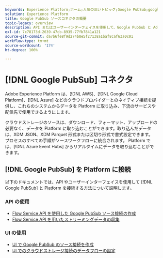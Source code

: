 ```yaml
---
keywords: Experience Platform;ホーム;人気の高いトピック;Google PubSub;google pubsub
solution: Experience Platform
title: Google PubSub ソースコネクタの概要
topic-legacy: overview
description: API またはユーザーインターフェイスを使用して、Google PubSub と Adobe Experience Platform を接続する方法について説明します。
exl-id: 7c78173d-2639-47cb-8935-77fb7841a121
source-git-commit: da7b6fe8f9d274b8e5f27138a1baf8caf63a0c01
workflow-type: tm+mt
source-wordcount: '174'
ht-degree: 100%

---
```


# [!DNL Google PubSub] コネクタ

Adobe Experience Platform は、[!DNL AWS]、[!DNL Google Cloud Platform]、[!DNL Azure] などのクラウドプロバイダーとのネイティブ接続を提供し、これらのシステムからデータを Platform に取り込み、下流のサービスや配信先で使用できるようにします。

クラウドストレージのソースは、ダウンロード、フォーマット、アップロードの必要なく、データを Platform に取り込むことができます。取り込んだデータは、XDM JSON、XDM Parquet 形式または区切り形式で書式設定できます。 プロセスのすべての手順がソースワークフローに統合されます。 Platform では、[!DNL Azure Event Hubs] からリアルタイムにデータを取り込むことができます。

## [!DNL Google PubSub] を Platform に接続

以下のドキュメントでは、API やユーザーインターフェイスを使用して [!DNL Google PubSub] と Platform を接続する方法について説明します。

### API の使用

- [Flow Service API を使用した Google PubSub ソース接続の作成](../../tutorials/api/create/cloud-storage/google-pubsub.md)
- [Flow Service API を用いたストリーミングデータの収集](../../tutorials/api/collect/streaming.md)

### UI の使用

- [UI で Google PubSub のソース接続を作成](../../tutorials/ui/create/cloud-storage/google-pubsub.md)
- [UI でのクラウドストレージ接続のデータフローの設定](../../tutorials/ui/dataflow/streaming/cloud-storage-streaming.md)
